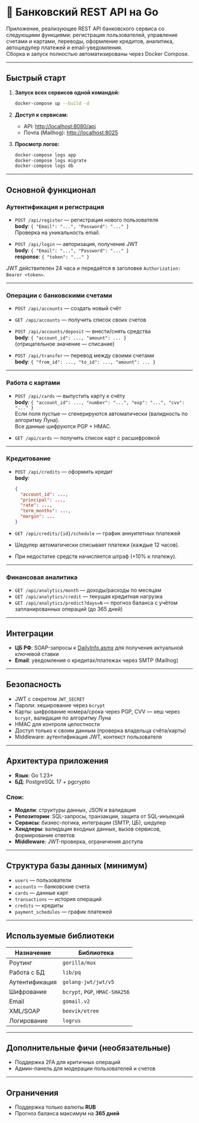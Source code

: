# 🏦 Банковский REST API на Go

Приложение, реализующее REST API банковского сервиса со следующими функциями: регистрация пользователей, управление счетами и картами, переводы, оформление кредитов, аналитика, автошедулер платежей и email-уведомления.  
Сборка и запуск полностью автоматизированы через Docker Compose.

------------------

## Быстрый старт

1. **Запуск всех сервисов одной командой:**
   ```bash
   docker-compose up --build -d
   ```

2. **Доступ к сервисам:**
   - API: [http://localhost:8080/api](http://localhost:8080/api)
   - Почта (Mailhog): [http://localhost:8025](http://localhost:8025)

3. **Просмотр логов:**
   ```bash
   docker-compose logs app
   docker-compose logs migrate
   docker-compose logs db
   ```

------------------

## Основной функционал

### Аутентификация и регистрация

- `POST /api/register` — регистрация нового пользователя  
  **body**: `{ "Email": "...", "Password": "..." }`  
  Проверка на уникальность email.

- `POST /api/login` — авторизация, получение JWT  
  **body**: `{ "Email": "...", "Password": "..." }`  
  **response**: `{ "token": "..." }`  

JWT действителен 24 часа и передаётся в заголовке `Authorization: Bearer <token>`.

------------------

### Операции с банковскими счетами

- `POST /api/accounts` — создать новый счёт  
- `GET /api/accounts` — получить список своих счетов  
- `POST /api/accounts/deposit` — внести/снять средства  
  **body**: `{ "account_id": ..., "amount": ... }`  
  (отрицательное значение — списание)

- `POST /api/transfer` — перевод между своими счетами  
  **body**: `{ "from_id": ..., "to_id": ..., "amount": ... }`

------------------

### Работа с картами

- `POST /api/cards` — выпустить карту к счёту  
  **body**: `{ "account_id": ..., "number": "...", "exp": "...", "cvv": "..." }`  
  Если поля пустые — сгенерируются автоматически (валидность по алгоритму Луна).  
  Все данные шифруются PGP + HMAC.

- `GET /api/cards` — получить список карт с расшифровкой

------------------

### Кредитование

- `POST /api/credits` — оформить кредит  
  **body**:
  ```json
  {
    "account_id": ...,
    "principal": ...,
    "rate": ...,
    "term_months": ...,
    "margin": ...
  }
  ```

- `GET /api/credits/{id}/schedule` — график аннуитетных платежей  

- Шедулер автоматически списывает платежи (каждые 12 часов).  
- При недостатке средств начисляется штраф (+10% к платежу).

------------------

### Финансовая аналитика

- `GET /api/analytics/month` — доходы/расходы по месяцам  
- `GET /api/analytics/credit` — текущая кредитная нагрузка  
- `GET /api/analytics/predict?days=N` — прогноз баланса с учётом запланированных операций (до 365 дней)

------------------

## Интеграции

- **ЦБ РФ**: SOAP-запросы к [DailyInfo.asmx](https://www.cbr.ru/DailyInfoWebServ/DailyInfo.asmx) для получения актуальной ключевой ставки  
- **Email**: уведомления о кредитах/платежах через SMTP (Mailhog)

------------------

## Безопасность

- JWT с секретом `JWT_SECRET`
- Пароли: хеширование через `bcrypt`
- Карты: шифрование номера/срока через PGP, CVV — хеш через `bcrypt`, валидация по алгоритму Луна
- HMAC для контроля целостности
- Доступ только к своим данным (проверка владельца счёта/карты)
- Middleware: аутентификация JWT, контекст пользователя

------------------

## Архитектура приложения

- **Язык**: Go 1.23+  
- **БД**: PostgreSQL 17 + pgcrypto

### Слои:

- **Модели**: структуры данных, JSON и валидация
- **Репозитории**: SQL-запросы, транзакции, защита от SQL-инъекций
- **Сервисы**: бизнес-логика, интеграции (SMTP, ЦБ), шедулер
- **Хендлеры**: валидация входных данных, вызов сервисов, формирование ответов
- **Middleware**: JWT-проверка, ограничения доступа

------------------

## Структура базы данных (минимум)

- `users` — пользователи  
- `accounts` — банковские счета  
- `cards` — данные карт  
- `transactions` — история операций  
- `credits` — кредиты  
- `payment_schedules` — график платежей

------------------

## Используемые библиотеки

| Назначение              | Библиотека                      |
|------------------------|---------------------------------|
| Роутинг                | `gorilla/mux`                  |
| Работа с БД            | `lib/pq`                        |
| Аутентификация         | `golang-jwt/jwt/v5`            |
| Шифрование             | `bcrypt`, `PGP`, `HMAC-SHA256` |
| Email                  | `gomail.v2`                    |
| XML/SOAP               | `beevik/etree`                 |
| Логирование            | `logrus`                       |

------------------

## Дополнительные фичи (необязательные)

- Поддержка 2FA для критичных операций  
- Админ-панель для модерации пользователей и счетов

------------------

## Ограничения

- Поддержка только валюты **RUB**
- Прогноз баланса максимум на **365 дней**
